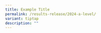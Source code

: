 ```yaml
---
title: Example Title
permalink: /results-release/2024-a-level/
variant: tiptap
description: ""
---
```

